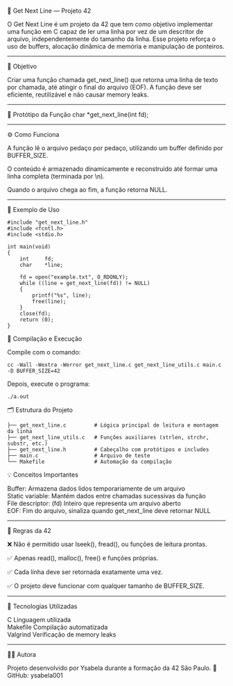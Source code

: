 📜 Get Next Line — Projeto 42

O Get Next Line é um projeto da 42 que tem como objetivo implementar uma função em C capaz de ler uma linha por vez de um descritor de arquivo, independentemente do tamanho da linha.
Esse projeto reforça o uso de buffers, alocação dinâmica de memória e manipulação de ponteiros.

---

📍 Objetivo

Criar uma função chamada get_next_line() que retorna uma linha de texto por chamada, até atingir o final do arquivo (EOF).
A função deve ser eficiente, reutilizável e não causar memory leaks.

---

🧠 Protótipo da Função
char	*get_next_line(int fd);

---

⚙️ Como Funciona

A função lê o arquivo pedaço por pedaço, utilizando um buffer definido por BUFFER_SIZE.

O conteúdo é armazenado dinamicamente e reconstruído até formar uma linha completa (terminada por \n).

Quando o arquivo chega ao fim, a função retorna NULL.

---

🧾 Exemplo de Uso
```
#include "get_next_line.h"
#include <fcntl.h>
#include <stdio.h>

int	main(void)
{
	int		fd;
	char	*line;

	fd = open("example.txt", O_RDONLY);
	while ((line = get_next_line(fd)) != NULL)
	{
		printf("%s", line);
		free(line);
	}
	close(fd);
	return (0);
}
```

🔧 Compilação e Execução

Compile com o comando:

```
cc -Wall -Wextra -Werror get_next_line.c get_next_line_utils.c main.c -D BUFFER_SIZE=42
```

Depois, execute o programa:

```
./a.out
```

🗂️ Estrutura do Projeto

```
├── get_next_line.c         # Lógica principal de leitura e montagem da linha
├── get_next_line_utils.c   # Funções auxiliares (strlen, strchr, substr, etc.)
├── get_next_line.h         # Cabeçalho com protótipos e includes
├── main.c                  # Arquivo de teste
└── Makefile                # Automação da compilação
```

💡 Conceitos Importantes

Buffer: Armazena dados lidos temporariamente de um arquivo  
Static variable: Mantém dados entre chamadas sucessivas da função  
File descriptor: (fd) Inteiro que representa um arquivo aberto  
EOF: Fim do arquivo, sinaliza quando get_next_line deve retornar NULL  

---

🚫 Regras da 42

❌ Não é permitido usar lseek(), fread(), ou funções de leitura prontas.

✅ Apenas read(), malloc(), free() e funções próprias.

✅ Cada linha deve ser retornada exatamente uma vez.

✅ O projeto deve funcionar com qualquer tamanho de BUFFER_SIZE.

---

🧰 Tecnologias Utilizadas

C  Linguagem utilizada  
Makefile Compilação automatizada  
Valgrind  Verificação de memory leaks  

---
🧑‍💻 Autora

Projeto desenvolvido por Ysabela durante a formação da 42 São Paulo.
📎 GitHub: ysabela001
